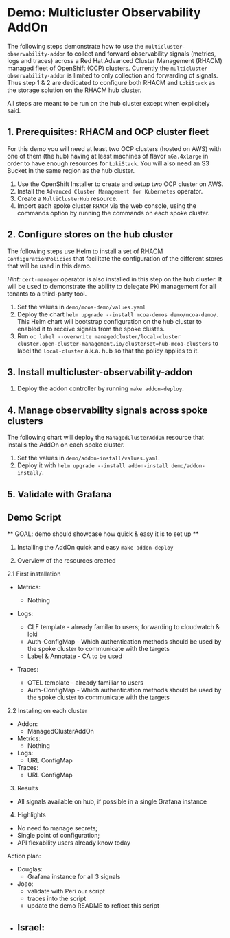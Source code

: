 # Demo: Multicluster Observability AddOn

The following steps demonstrate how to use the `multicluster-observability-addon` to collect and forward observability signals (metrics, logs and traces) across a Red Hat Advanced Cluster Management (RHACM) managed fleet of OpenShift (OCP) clusters. Currently the `multicluster-observability-addon` is limited to only collection and forwarding of signals. Thus step 1 & 2 are dedicated to configure both RHACM and `LokiStack` as the storage solution on the RHACM hub cluster.

All steps are meant to be run on the hub cluster except when explicitely said.

## 1. Prerequisites: RHACM and OCP cluster fleet

For this demo you will need at least two OCP clusters (hosted on AWS) with one of them (the hub) having at least machines of flavor `m6a.4xlarge` in order to have enough resources for `LokiStack`. You will also need an S3 Bucket in the same region as the hub cluster.
 
1. Use the OpenShift Installer to create and setup two OCP cluster on AWS.
1. Install the `Advanced Cluster Management for Kubernetes` operator.
1. Create a `MultiClusterHub` resource.
1. Import each spoke cluster `RHACM` via the web console, using the commands option by running the commands on each spoke cluster.

## 2. Configure stores on the hub cluster

The following steps use Helm to install a set of RHACM `ConfigurationPolicies` that facilitate the configuration of the different stores that will be used in this demo.

_Hint:_ `cert-manager` operator is also installed in this step on the hub cluster. It will be used to demonstrate the ability to delegate PKI management for all tenants to a third-party tool.

1. Set the values in `demo/mcoa-demo/values.yaml`
1. Deploy the chart `helm upgrade --install mcoa-demos demo/mcoa-demo/`. This Helm chart will bootstrap configuration on the hub cluster to enabled it to receive signals from the spoke clustes.
1. Run `oc label --overwrite managedcluster/local-cluster cluster.open-cluster-management.io/clusterset=hub-mcoa-clusters` to label the `local-cluster` a.k.a. hub so that the policy applies to it.

## 3. Install multicluster-observability-addon

1. Deploy the addon controller by running `make addon-deploy`.

## 4. Manage observability signals across spoke clusters

The following chart will deploy the `ManagedClusterAddOn` resource that installs the AddOn on each spoke cluster.

1. Set the values in `demo/addon-install/values.yaml`.
1. Deploy it with `helm upgrade --install addon-install demo/addon-install/`. 

## 5. Validate with Grafana


## Demo Script 
** GOAL: demo should showcase how quick & easy it is to set up **

1. Installing the AddOn quick and easy `make addon-deploy`

2. Overview of the resources created

2.1 First installation
- Metrics:
  - Nothing

- Logs:
  - CLF template - already familar to users; forwarding to cloudwatch & loki
  - Auth-ConfigMap - Which authentication methods should be used by the spoke cluster to communicate with the targets
  - Label & Annotate - CA to be used

- Traces:
  - OTEL template - already familiar to users
  - Auth-ConfigMap - Which authentication methods should be used by the spoke cluster to communicate with the targets

2.2 Instaling on each cluster
- Addon:
  - ManagedClusterAddOn
- Metrics:
  - Nothing
- Logs:
  - URL ConfigMap
- Traces:
  - URL ConfigMap

3. Results

- All signals available on hub, if possible in a single Grafana instance

4. Highlights

- No need to manage secrets;
- Single point of configuration;
- API flexability users already know today


Action plan:
- Douglas:
  - Grafana instance for all 3 signals
- Joao:
  - validate with Peri our script
  - traces into the script
  - update the demo README to reflect this script
- Israel:
  - 

 